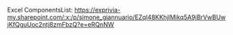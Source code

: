 Excel ComponentsList:
https://exprivia-my.sharepoint.com/:x:/p/simone_giannuario/EZql48KKhjlMikq5A9jBrVwBUwjKfQguUoc2ntj8zmFbzQ?e=eRQnNW
